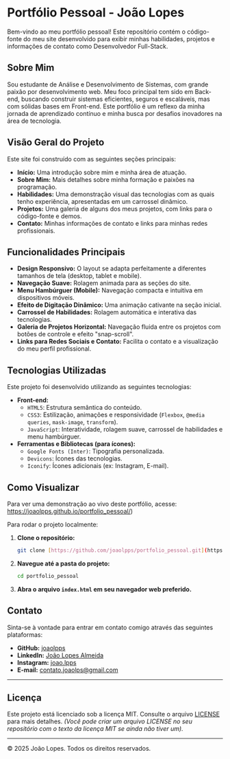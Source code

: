 # Portfólio Pessoal - João Lopes

Bem-vindo ao meu portfólio pessoal! Este repositório contém o código-fonte do meu site desenvolvido para exibir minhas habilidades, projetos e informações de contato como Desenvolvedor Full-Stack.

## Sobre Mim

Sou estudante de Análise e Desenvolvimento de Sistemas, com grande paixão por desenvolvimento web. Meu foco principal tem sido em Back-end, buscando construir sistemas eficientes, seguros e escaláveis, mas com sólidas bases em Front-end. Este portfólio é um reflexo da minha jornada de aprendizado contínuo e minha busca por desafios inovadores na área de tecnologia.

## Visão Geral do Projeto

Este site foi construído com as seguintes seções principais:

* **Início:** Uma introdução sobre mim e minha área de atuação.
* **Sobre Mim:** Mais detalhes sobre minha formação e paixões na programação.
* **Habilidades:** Uma demonstração visual das tecnologias com as quais tenho experiência, apresentadas em um carrossel dinâmico.
* **Projetos:** Uma galeria de alguns dos meus projetos, com links para o código-fonte e demos.
* **Contato:** Minhas informações de contato e links para minhas redes profissionais.

## Funcionalidades Principais

* **Design Responsivo:** O layout se adapta perfeitamente a diferentes tamanhos de tela (desktop, tablet e mobile).
* **Navegação Suave:** Rolagem animada para as seções do site.
* **Menu Hambúrguer (Mobile):** Navegação compacta e intuitiva em dispositivos móveis.
* **Efeito de Digitação Dinâmico:** Uma animação cativante na seção inicial.
* **Carrossel de Habilidades:** Rolagem automática e interativa das tecnologias.
* **Galeria de Projetos Horizontal:** Navegação fluida entre os projetos com botões de controle e efeito "snap-scroll".
* **Links para Redes Sociais e Contato:** Facilita o contato e a visualização do meu perfil profissional.

## Tecnologias Utilizadas

Este projeto foi desenvolvido utilizando as seguintes tecnologias:

* **Front-end:**
    * `HTML5`: Estrutura semântica do conteúdo.
    * `CSS3`: Estilização, animações e responsividade (`Flexbox`, `@media queries`, `mask-image`, `transform`).
    * `JavaScript`: Interatividade, rolagem suave, carrossel de habilidades e menu hambúrguer.
* **Ferramentas e Bibliotecas (para ícones):**
    * `Google Fonts (Inter)`: Tipografia personalizada.
    * `Devicons`: Ícones das tecnologias.
    * `Iconify`: Ícones adicionais (ex: Instagram, E-mail).
## Como Visualizar

Para ver uma demonstração ao vivo deste portfólio, acesse:
https://joaolpps.github.io/portfolio_pessoal/) 

Para rodar o projeto localmente:

1.  **Clone o repositório:**
    ```bash
    git clone [https://github.com/joaolpps/portfolio_pessoal.git](https://github.com/joaolpps/portfolio_pessoal.git)
    ```
2.  **Navegue até a pasta do projeto:**
    ```bash
    cd portfolio_pessoal
    ```
3.  **Abra o arquivo `index.html` em seu navegador web preferido.**

## Contato

Sinta-se à vontade para entrar em contato comigo através das seguintes plataformas:

* **GitHub:** [joaolpps](https://github.com/joaolpps)
* **LinkedIn:** [João Lopes Almeida](https://linkedin.com/in/joao-lopes-almeida)
* **Instagram:** [joao.lpps](https://instagram.com/joao.lpps)
* **E-mail:** [contato.joaolps@gmail.com](mailto:contato.joaolps@gmail.com)

---

## Licença

Este projeto está licenciado sob a licença MIT. Consulte o arquivo [LICENSE](LICENSE) para mais detalhes. *(Você pode criar um arquivo LICENSE no seu repositório com o texto da licença MIT se ainda não tiver um).*

---

© 2025 João Lopes. Todos os direitos reservados.
